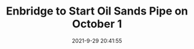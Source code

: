 ---
"title": "Enbridge to Start Oil Sands Pipe on October 1"
"date": "2021-9-29 20:41:55"
"feed_name": "RIGZONE"
"feed_website": "http://www.rigzone.com/"
"feed_rss": "http://www.rigzone.com/news/rss/rigzone_latest.aspx"
"link": "https://www.rigzone.com/news/wire/enbridge_to_start_oil_sands_pipe_on_october_1-29-sep-2021-166572-article/?rss=true"
"source": "None"
"file": "_posts/2021-1-1-c0d619d57b4baf7847cb0f2a8e19ba8f2b3e7647.md"
"accident": "0"
"drilling": "0"
"dead": "0"
"injured": "0"
"arrested": "0"
"where": "unknown site"
"causes": "unknown"
"place": "unknown place"
---